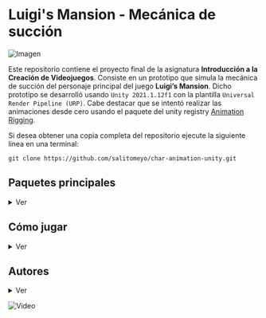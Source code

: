 # Luigi's Mansion - Mecánica de succión

![Imagen](.ReadmeFiles/test_image.png "Imagen")

Este repositorio contiene el proyecto final de la asignatura **Introducción a la Creación de Videojuegos**. Consiste en un prototipo que simula la mecánica de succión del personaje principal del juego **Luigi’s Mansion**. Dicho prototipo se desarrolló usando `Unity 2021.1.12f1` con la plantilla `Universal Render Pipeline (URP)`. Cabe destacar que se intentó realizar las animaciones desde cero usando el paquete del unity registry [Animation Rigging](https://docs.unity3d.com/Packages/com.unity.animation.rigging@1.0/manual/index.html).

Si desea obtener una copia completa del repositorio ejecute la siguiente línea en una terminal:
```
git clone https://github.com/salitomeyo/char-animation-unity.git
```

## Paquetes principales
<details>
<summary> Ver </summary>

* Animation Rigging (v1.0.3)
* Cinemachine (v2.7.9)
* ProBuilder (v5.0.3)
* TextMeshPro (v3.0.6)
* Visual Effect Graph (v11.0.0)
* ...

</details>

## Cómo jugar
<details>
<summary> Ver </summary>

Para divertirse con este juego hay dos opciones, correrlo directamente en su equipo o acceder a él desde Unity Play para jugarlo en su navegador.

### Descargar release
Instrucciones de descarga y puesta en marcha...

### Unity Play
De click en este [link](https://www.youtube.com/watch?v=gLk8i2zw2jU) y a continuación...

</details>

## Autores
<details>
<summary> Ver </summary>

- [Salome Aristizabal](https://github.com/salitomeyo)
- [Juan Pablo Ciro](https://github.com/JCiroLo)
- [Ana Osorio](https://github.com/ana-os-mo)

</details>

![Video](.ReadmeFiles/test_gif.gif "Video")
